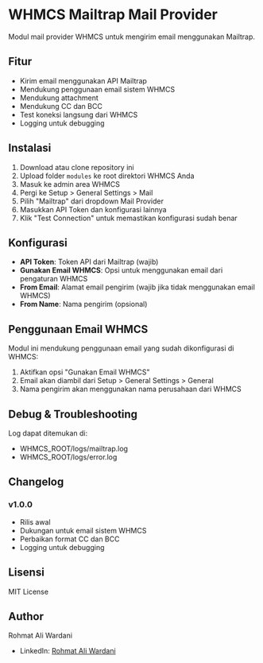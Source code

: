 # WHMCS Mailtrap Mail Provider

Modul mail provider WHMCS untuk mengirim email menggunakan Mailtrap.

## Fitur

- Kirim email menggunakan API Mailtrap
- Mendukung penggunaan email sistem WHMCS
- Mendukung attachment
- Mendukung CC dan BCC
- Test koneksi langsung dari WHMCS
- Logging untuk debugging

## Instalasi

1. Download atau clone repository ini
2. Upload folder `modules` ke root direktori WHMCS Anda
3. Masuk ke admin area WHMCS
4. Pergi ke Setup > General Settings > Mail
5. Pilih "Mailtrap" dari dropdown Mail Provider
6. Masukkan API Token dan konfigurasi lainnya
7. Klik "Test Connection" untuk memastikan konfigurasi sudah benar

## Konfigurasi

- **API Token**: Token API dari Mailtrap (wajib)
- **Gunakan Email WHMCS**: Opsi untuk menggunakan email dari pengaturan WHMCS
- **From Email**: Alamat email pengirim (wajib jika tidak menggunakan email WHMCS)
- **From Name**: Nama pengirim (opsional)

## Penggunaan Email WHMCS

Modul ini mendukung penggunaan email yang sudah dikonfigurasi di WHMCS:
1. Aktifkan opsi "Gunakan Email WHMCS"
2. Email akan diambil dari Setup > General Settings > General
3. Nama pengirim akan menggunakan nama perusahaan dari WHMCS

## Debug & Troubleshooting

Log dapat ditemukan di:
- WHMCS_ROOT/logs/mailtrap.log
- WHMCS_ROOT/logs/error.log

## Changelog

### v1.0.0
- Rilis awal
- Dukungan untuk email sistem WHMCS
- Perbaikan format CC dan BCC
- Logging untuk debugging

## Lisensi

MIT License

## Author

Rohmat Ali Wardani
- LinkedIn: [Rohmat Ali Wardani](https://www.linkedin.com/in/rohmat-ali-wardani/)
